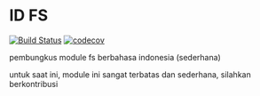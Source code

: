 # ID FS
[![Build Status](https://travis-ci.org/indmind/id-fs.svg?branch=master)](https://travis-ci.org/indmind/id-fs)
[![codecov](https://codecov.io/gh/indmind/id-fs/branch/master/graph/badge.svg)](https://codecov.io/gh/indmind/id-fs)

pembungkus module fs berbahasa indonesia (sederhana)


untuk saat ini, module ini sangat terbatas dan sederhana, silahkan berkontribusi
